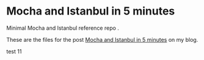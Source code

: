 # Mocha and Istanbul in 5 minutes




Minimal Mocha and Istanbul reference repo .
   



These are the files for the post [Mocha and Istanbul in 5 minutes](http://blog.jpalardy.com/posts/mocha-and-istanbul-in-5-minute/) on my blog.

test 11
